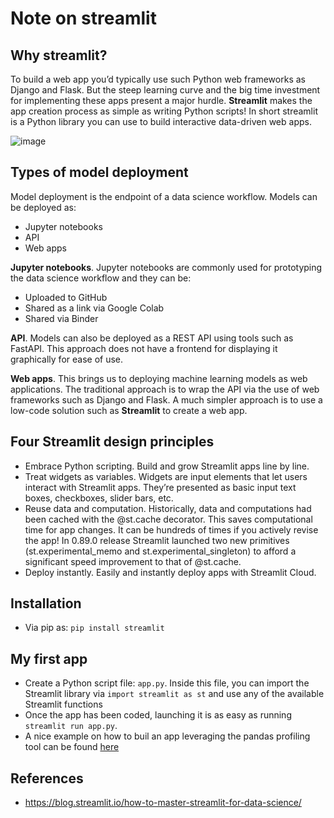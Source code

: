 # Note on streamlit

## Why streamlit?
To build a web app you’d typically use such Python web frameworks as Django and Flask. But the steep learning curve and the big time investment for implementing these apps present a major hurdle. **Streamlit** makes the app creation process as simple as writing Python scripts! In short streamlit is a Python library you can use to build interactive data-driven web apps.

![image](https://user-images.githubusercontent.com/89139139/150639628-56770fb2-18cb-4a8f-9cf4-5e4b567a9a0b.png)


## Types of model deployment
Model deployment is the endpoint of a data science workflow. Models can be deployed as:

- Jupyter notebooks
- API
- Web apps

**Jupyter notebooks**. Jupyter notebooks are commonly used for prototyping the data science workflow and they can be:

- Uploaded to GitHub
- Shared as a link via Google Colab
- Shared via Binder

**API**. Models can also be deployed as a REST API using tools such as FastAPI. This approach does not have a frontend for displaying it graphically for ease of use.

**Web apps**. This brings us to deploying machine learning models as web applications. The traditional approach is to wrap the API via the use of web frameworks such as Django and Flask. A much simpler approach is to use a low-code solution such as **Streamlit** to create a web app.

## Four Streamlit design principles
- Embrace Python scripting. Build and grow Streamlit apps line by line.
- Treat widgets as variables. Widgets are input elements that let users interact with Streamlit apps. They’re presented as basic input text boxes, checkboxes, slider bars, etc.
- Reuse data and computation. Historically, data and computations had been cached with the @st.cache decorator. This saves computational time for app changes. It can be hundreds of times if you actively revise the app! In 0.89.0 release Streamlit launched two new primitives (st.experimental_memo and st.experimental_singleton) to afford a significant speed improvement to that of @st.cache.
- Deploy instantly. Easily and instantly deploy apps with Streamlit Cloud.

## Installation
- Via pip as: `pip install streamlit`

## My first app
- Create a Python script file: `app.py`. Inside this file, you can import the Streamlit library via `import streamlit as st` and use any of the available Streamlit functions
- Once the app has been coded, launching it is as easy as running `streamlit run app.py`.
- A nice example on how to buil an app leveraging the pandas profiling tool can be found [here](https://github.com/dataprofessor/eda-app)

## References
- https://blog.streamlit.io/how-to-master-streamlit-for-data-science/
